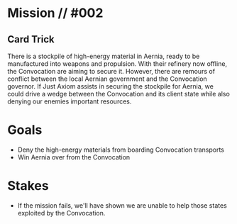# Mission // #002
## Card Trick
There is a stockpile of high-energy material in Aernia, ready to be manufactured into weapons and propulsion. With their refinery now offline, the Convocation are aiming to secure it. However, there are remours of conflict between the local Aernian government and the Convocation governor. If Just Axiom assists in securing the stockpile for Aernia, we could drive a wedge between the Convocation and its client state while also denying our enemies important resources.

# Goals
- Deny the high-energy materials from boarding Convocation transports
- Win Aernia over from the Convocation

# Stakes
- If the mission fails, we'll have shown we are unable to help those states exploited by the Convocation.
